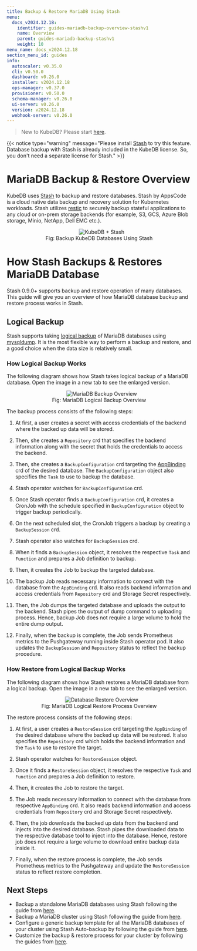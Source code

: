 ```yaml
---
title: Backup & Restore MariaDB Using Stash
menu:
  docs_v2024.12.18:
    identifier: guides-mariadb-backup-overview-stashv1
    name: Overview
    parent: guides-mariadb-backup-stashv1
    weight: 10
menu_name: docs_v2024.12.18
section_menu_id: guides
info:
  autoscaler: v0.35.0
  cli: v0.50.0
  dashboard: v0.26.0
  installer: v2024.12.18
  ops-manager: v0.37.0
  provisioner: v0.50.0
  schema-manager: v0.26.0
  ui-server: v0.26.0
  version: v2024.12.18
  webhook-server: v0.26.0
---
```


> New to KubeDB? Please start [here](/docs/v2024.12.18/README).

{{< notice type="warning" message="Please install [Stash](https://stash.run/docs/latest/setup/install/stash/) to try this feature. Database backup with Stash is already included in the KubeDB license. So, you don't need a separate license for Stash." >}}

# MariaDB Backup & Restore Overview

KubeDB uses [Stash](https://stash.run) to backup and restore databases. Stash by AppsCode is a cloud native data backup and recovery solution for Kubernetes workloads. Stash utilizes [restic](https://github.com/restic/restic) to securely backup stateful applications to any cloud or on-prem storage backends (for example, S3, GCS, Azure Blob storage, Minio, NetApp, Dell EMC etc.).

<figure align="center">
  <img alt="KubeDB + Stash" src="/docs/v2024.12.18/images/kubedb_plus_stash.svg">
<figcaption align="center">Fig: Backup KubeDB Databases Using Stash</figcaption>
</figure>

# How Stash Backups & Restores MariaDB Database

Stash 0.9.0+ supports backup and restore operation of many databases. This guide will give you an overview of how MariaDB database backup and restore process works in Stash.

## Logical Backup

Stash supports taking [logical backup](https://mariadb.com/kb/en/backup-and-restore-overview/#logical-vs-physical-backups) of MariaDB databases using [mysqldump](https://mariadb.com/kb/en/mysqldump/). It is the most flexible way to perform a backup and restore, and a good choice when the data size is relatively small.

### How Logical Backup Works

The following diagram shows how Stash takes logical backup of a MariaDB database. Open the image in a new tab to see the enlarged version.

<figure align="center">
  <img alt="MariaDB Backup Overview" src="/docs/v2024.12.18/guides/mariadb/backup/stash/overview/images/mariadb-logical-backup.svg">
  <figcaption align="center">Fig: MariaDB Logical Backup Overview</figcaption>
</figure>

The backup process consists of the following steps:

1. At first, a user creates a secret with access credentials of the backend where the backed up data will be stored.

2. Then, she creates a `Repository` crd that specifies the backend information along with the secret that holds the credentials to access the backend.

3. Then, she creates a `BackupConfiguration` crd targeting the [AppBinding](/docs/v2024.12.18/guides/mariadb/concepts/appbinding/) crd of the desired database. The `BackupConfiguration` object also specifies the `Task` to use to backup the database.

4. Stash operator watches for `BackupConfiguration` crd.

5. Once Stash operator finds a `BackupConfiguration` crd, it creates a CronJob with the schedule specified in `BackupConfiguration` object to trigger backup periodically.

6. On the next scheduled slot, the CronJob triggers a backup by creating a `BackupSession` crd.

7. Stash operator also watches for `BackupSession` crd.

8. When it finds a `BackupSession` object, it resolves the respective `Task` and `Function` and prepares a Job definition to backup.

9. Then, it creates the Job to backup the targeted database.

10. The backup Job reads necessary information to connect with the database from the `AppBinding` crd. It also reads backend information and access credentials from `Repository` crd and Storage Secret respectively.

11. Then, the Job dumps the targeted database and uploads the output to the backend. Stash pipes the output of dump command to uploading process. Hence, backup Job does not require a large volume to hold the entire dump output.

12. Finally, when the backup is complete, the Job sends Prometheus metrics to the Pushgateway running inside Stash operator pod. It also updates the `BackupSession` and `Repository` status to reflect the backup procedure.

### How Restore from Logical Backup Works

The following diagram shows how Stash restores a MariaDB database from a logical backup. Open the image in a new tab to see the enlarged version.

<figure align="center">
  <img alt="Database Restore Overview" src="/docs/v2024.12.18/guides/mariadb/backup/stash/overview/images/mariadb-logical-restore.svg">
  <figcaption align="center">Fig: MariaDB Logical Restore Process Overview</figcaption>
</figure>

The restore process consists of the following steps:

1. At first, a user creates a `RestoreSession` crd targeting the `AppBinding` of the desired database where the backed up data will be restored. It also specifies the `Repository` crd which holds the backend information and the `Task` to use to restore the target.

2. Stash operator watches for `RestoreSession` object.

3. Once it finds a `RestoreSession` object, it resolves the respective `Task` and `Function` and prepares a Job definition to restore.

4. Then, it creates the Job to restore the target.

5. The Job reads necessary information to connect with the database from respective `AppBinding` crd. It also reads backend information and access credentials from `Repository` crd and Storage Secret respectively.

6. Then, the job downloads the backed up data from the backend and injects into the desired database. Stash pipes the downloaded data to the respective database tool to inject into the database. Hence, restore job does not require a large volume to download entire backup data inside it.

7. Finally, when the restore process is complete, the Job sends Prometheus metrics to the Pushgateway and update the `RestoreSession` status to reflect restore completion.

## Next Steps

- Backup a standalone MariaDB databases using Stash following the guide from [here](/docs/v2024.12.18/guides/mariadb/backup/stash/logical/standalone/).
- Backup a MariaDB cluster using Stash following the guide from [here](/docs/v2024.12.18/guides/mariadb/backup/stash/logical/cluster/).
- Configure a generic backup template for all the MariaDB databases of your cluster using Stash Auto-backup by following the guide from [here](/docs/v2024.12.18/guides/mariadb/backup/stash/auto-backup/).
- Customize the backup & restore process for your cluster by following the guides from [here](/docs/v2024.12.18/guides/mariadb/backup/stash/customization/).
